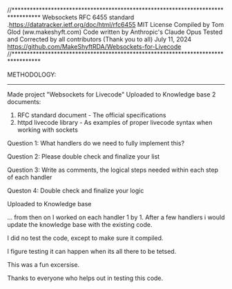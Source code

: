 //*********************************************************************************
 Websockets RFC 6455 standard .https://datatracker.ietf.org/doc/html/rfc6455
 MIT License
 Compiled by Tom Glod (ww.makeshyft.com)
 Code written by Anthropic's Claude Opus
 Tested and Corrected by all contributors (Thank you to all)
 July 11, 2024
 https://github.com/MakeShyftRDA/Websockets-for-Livecode
//*********************************************************************************

METHODOLOGY:
************

Made project "Websockets for Livecode"
Uploaded to Knowledge base 2 documents:
1. RFC standard document - The official specifications
2. httpd livecode library - As examples of proper livecode syntax when working with sockets

Question 1: What handlers do we need to fully implement this?

Question 2: Please double check and finalize your list

Question 3: Write as comments, the logical steps needed within each step of each handler

Queston 4: Double check and finalize your logic

Uploaded to Knowledge base

... from then on I worked on each handler 1 by 1. After a few handlers i would update the knowledge base with the existing code.

I did no test the code, except to make sure it compiled.

I figure testing it can happen when its all there to be tetsed.

This was a fun excersise.

Thanks to everyone who helps out in testing this code.